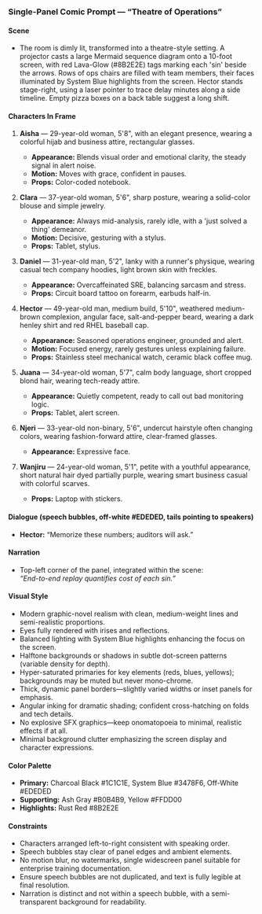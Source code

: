 ### Single-Panel Comic Prompt — “Theatre of Operations”

#### Scene

- The room is dimly lit, transformed into a theatre-style setting. A projector casts a large Mermaid sequence diagram onto a 10-foot screen, with red Lava-Glow (#8B2E2E) tags marking each 'sin' beside the arrows. Rows of ops chairs are filled with team members, their faces illuminated by System Blue highlights from the screen. Hector stands stage-right, using a laser pointer to trace delay minutes along a side timeline. Empty pizza boxes on a back table suggest a long shift.

#### Characters In Frame

1. **Aisha** — 29-year-old woman, 5'8", with an elegant presence, wearing a colorful hijab and business attire, rectangular glasses.

   - **Appearance:** Blends visual order and emotional clarity, the steady signal in alert noise.
   - **Motion:** Moves with grace, confident in pauses.
   - **Props:** Color-coded notebook.

2. **Clara** — 37-year-old woman, 5'6", sharp posture, wearing a solid-color blouse and simple jewelry.

   - **Appearance:** Always mid-analysis, rarely idle, with a 'just solved a thing' demeanor.
   - **Motion:** Decisive, gesturing with a stylus.
   - **Props:** Tablet, stylus.

3. **Daniel** — 31-year-old man, 5'2", lanky with a runner's physique, wearing casual tech company hoodies, light brown skin with freckles.

   - **Appearance:** Overcaffeinated SRE, balancing sarcasm and stress.
   - **Props:** Circuit board tattoo on forearm, earbuds half-in.

4. **Hector** — 49-year-old man, medium build, 5'10", weathered medium-brown complexion, angular face, salt-and-pepper beard, wearing a dark henley shirt and red RHEL baseball cap.

   - **Appearance:** Seasoned operations engineer, grounded and alert.
   - **Motion:** Focused energy, rarely gestures unless explaining failure.
   - **Props:** Stainless steel mechanical watch, ceramic black coffee mug.

5. **Juana** — 34-year-old woman, 5'7", calm body language, short cropped blond hair, wearing tech-ready attire.

   - **Appearance:** Quietly competent, ready to call out bad monitoring logic.
   - **Props:** Tablet, alert screen.

6. **Njeri** — 33-year-old non-binary, 5'6", undercut hairstyle often changing colors, wearing fashion-forward attire, clear-framed glasses.

   - **Appearance:** Expressive face.

7. **Wanjiru** — 24-year-old woman, 5'1", petite with a youthful appearance, short natural hair dyed partially purple, wearing smart business casual with colorful scarves.

   - **Props:** Laptop with stickers.

#### Dialogue (speech bubbles, off-white #EDEDED, tails pointing to speakers)

- **Hector:** “Memorize these numbers; auditors will ask.”

#### Narration

- Top-left corner of the panel, integrated within the scene:\
  *“End-to-end replay quantifies cost of each sin.”*

#### Visual Style

- Modern graphic-novel realism with clean, medium-weight lines and semi-realistic proportions.
- Eyes fully rendered with irises and reflections.
- Balanced lighting with System Blue highlights enhancing the focus on the screen.
- Halftone backgrounds or shadows in subtle dot-screen patterns (variable density for depth).
- Hyper-saturated primaries for key elements (reds, blues, yellows); backgrounds may be muted but never mono-chrome.
- Thick, dynamic panel borders—slightly varied widths or inset panels for emphasis.
- Angular inking for dramatic shading; confident cross-hatching on folds and tech details.
- No explosive SFX graphics—keep onomatopoeia to minimal, realistic effects if at all.
- Minimal background clutter emphasizing the screen display and character expressions.

#### Color Palette

- **Primary:** Charcoal Black #1C1C1E, System Blue #3478F6, Off-White #EDEDED
- **Supporting:** Ash Gray #B0B4B9, Yellow #FFDD00
- **Highlights:** Rust Red #8B2E2E

#### Constraints

- Characters arranged left-to-right consistent with speaking order.
- Speech bubbles stay clear of panel edges and ambient elements.
- No motion blur, no watermarks, single widescreen panel suitable for enterprise training documentation.
- Ensure speech bubbles are not duplicated, and text is fully legible at final resolution.
- Narration is distinct and not within a speech bubble, with a semi-transparent background for readability.
